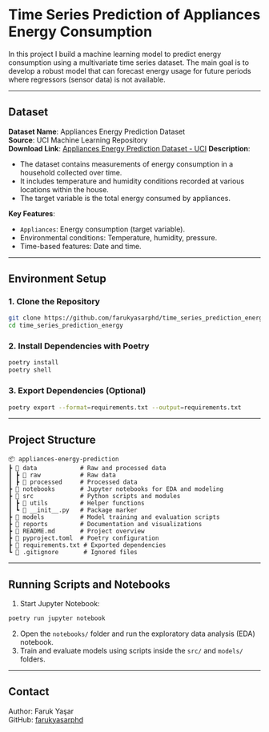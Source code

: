 # Time Series Prediction of Appliances Energy Consumption

In this project I build a machine learning model to predict energy consumption using a multivariate time series dataset. The main goal is to develop a robust model that can forecast energy usage for future periods where regressors (sensor data) is not available.

---

## Dataset

**Dataset Name**: Appliances Energy Prediction Dataset\
**Source**: UCI Machine Learning Repository\
**Download Link**: [Appliances Energy Prediction Dataset - UCI](https://archive.ics.uci.edu/dataset/374/appliances+energy+prediction)
**Description**:

- The dataset contains measurements of energy consumption in a household collected over time.
- It includes temperature and humidity conditions recorded at various locations within the house.
- The target variable is the total energy consumed by appliances.

**Key Features**:

- `Appliances`: Energy consumption (target variable).
- Environmental conditions: Temperature, humidity, pressure.
- Time-based features: Date and time.

---

## Environment Setup

### 1. Clone the Repository

```bash
git clone https://github.com/farukyasarphd/time_series_prediction_energy.git
cd time_series_prediction_energy
```

### 2. Install Dependencies with Poetry

```bash
poetry install
poetry shell
```

### 3. Export Dependencies (Optional)

```bash
poetry export --format=requirements.txt --output=requirements.txt
```

---

## Project Structure

```
📦 appliances-energy-prediction
┣ 📂 data            # Raw and processed data
┃ ┣ 📂 raw           # Raw data
┃ ┣ 📂 processed     # Processed data 
┣ 📂 notebooks       # Jupyter notebooks for EDA and modeling
┣ 📂 src             # Python scripts and modules
┃ ┣ 📂 utils         # Helper functions
┃ ┗ 📜 __init__.py   # Package marker
┣ 📂 models          # Model training and evaluation scripts
┣ 📂 reports         # Documentation and visualizations
┣ 📜 README.md       # Project overview
┣ 📜 pyproject.toml  # Poetry configuration
┣ 📜 requirements.txt # Exported dependencies
┗ 📜 .gitignore       # Ignored files
```

---

## Running Scripts and Notebooks

1. Start Jupyter Notebook:

```bash
poetry run jupyter notebook
```

2. Open the `notebooks/` folder and run the exploratory data analysis (EDA) notebook.
3. Train and evaluate models using scripts inside the `src/` and `models/` folders.

---

## Contact

Author: Faruk Yaşar\
GitHub: [farukyasarphd](https://github.com/farukyasarphd)

